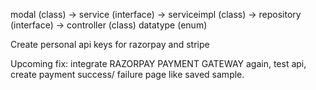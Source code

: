 modal (class) -> service (interface) -> serviceimpl (class) -> repository (interface) -> controller (class)
datatype (enum)

Create personal api keys for razorpay and stripe

Upcoming fix: integrate RAZORPAY PAYMENT GATEWAY again, test api, create payment success/ failure page like saved sample.
